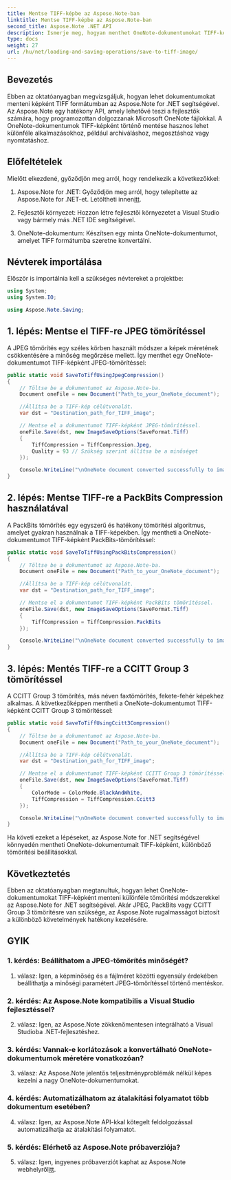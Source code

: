 ```yaml
---
title: Mentse TIFF-képbe az Aspose.Note-ban
linktitle: Mentse TIFF-képbe az Aspose.Note-ban
second_title: Aspose.Note .NET API
description: Ismerje meg, hogyan menthet OneNote-dokumentumokat TIFF-képként különféle tömörítési módszerekkel az Aspose.Note for .NET használatával.
type: docs
weight: 27
url: /hu/net/loading-and-saving-operations/save-to-tiff-image/
---
```

## Bevezetés

Ebben az oktatóanyagban megvizsgáljuk, hogyan lehet dokumentumokat menteni képként TIFF formátumban az Aspose.Note for .NET segítségével. Az Aspose.Note egy hatékony API, amely lehetővé teszi a fejlesztők számára, hogy programozottan dolgozzanak Microsoft OneNote fájlokkal. A OneNote-dokumentumok TIFF-képként történő mentése hasznos lehet különféle alkalmazásokhoz, például archiváláshoz, megosztáshoz vagy nyomtatáshoz.

## Előfeltételek

Mielőtt elkezdené, győződjön meg arról, hogy rendelkezik a következőkkel:

1.  Aspose.Note for .NET: Győződjön meg arról, hogy telepítette az Aspose.Note for .NET-et. Letöltheti innen[itt](https://releases.aspose.com/note/net/).

2. Fejlesztői környezet: Hozzon létre fejlesztői környezetet a Visual Studio vagy bármely más .NET IDE segítségével.

3. OneNote-dokumentum: Készítsen egy minta OneNote-dokumentumot, amelyet TIFF formátumba szeretne konvertálni.

## Névterek importálása

Először is importálnia kell a szükséges névtereket a projektbe:

```csharp
using System;
using System.IO;

using Aspose.Note.Saving;

```

## 1. lépés: Mentse el TIFF-re JPEG tömörítéssel

A JPEG tömörítés egy széles körben használt módszer a képek méretének csökkentésére a minőség megőrzése mellett. Így menthet egy OneNote-dokumentumot TIFF-képként JPEG-tömörítéssel:

```csharp
public static void SaveToTiffUsingJpegCompression()
{
    // Töltse be a dokumentumot az Aspose.Note-ba.
    Document oneFile = new Document("Path_to_your_OneNote_document");

    //Állítsa be a TIFF-kép célútvonalát.
    var dst = "Destination_path_for_TIFF_image";

    // Mentse el a dokumentumot TIFF-képként JPEG-tömörítéssel.
    oneFile.Save(dst, new ImageSaveOptions(SaveFormat.Tiff)
    {
        TiffCompression = TiffCompression.Jpeg,
        Quality = 93 // Szükség szerint állítsa be a minőséget
    });

    Console.WriteLine("\nOneNote document converted successfully to image in TIFF format using JPEG compression.\nFile saved at " + dst);
}
```

## 2. lépés: Mentse TIFF-re a PackBits Compression használatával

A PackBits tömörítés egy egyszerű és hatékony tömörítési algoritmus, amelyet gyakran használnak a TIFF-képekben. Így mentheti a OneNote-dokumentumot TIFF-képként PackBits-tömörítéssel:

```csharp
public static void SaveToTiffUsingPackBitsCompression()
{
    // Töltse be a dokumentumot az Aspose.Note-ba.
    Document oneFile = new Document("Path_to_your_OneNote_document");

    //Állítsa be a TIFF-kép célútvonalát.
    var dst = "Destination_path_for_TIFF_image";

    // Mentse el a dokumentumot TIFF-képként PackBits tömörítéssel.
    oneFile.Save(dst, new ImageSaveOptions(SaveFormat.Tiff)
    {
        TiffCompression = TiffCompression.PackBits
    });

    Console.WriteLine("\nOneNote document converted successfully to image in TIFF format using PackBits compression.\nFile saved at " + dst);
}
```

## 3. lépés: Mentés TIFF-re a CCITT Group 3 tömörítéssel

A CCITT Group 3 tömörítés, más néven faxtömörítés, fekete-fehér képekhez alkalmas. A következőképpen mentheti a OneNote-dokumentumot TIFF-képként CCITT Group 3 tömörítéssel:

```csharp
public static void SaveToTiffUsingCcitt3Compression()
{
    // Töltse be a dokumentumot az Aspose.Note-ba.
    Document oneFile = new Document("Path_to_your_OneNote_document");

    //Állítsa be a TIFF-kép célútvonalát.
    var dst = "Destination_path_for_TIFF_image";

    // Mentse el a dokumentumot TIFF-képként CCITT Group 3 tömörítéssel.
    oneFile.Save(dst, new ImageSaveOptions(SaveFormat.Tiff)
    {
        ColorMode = ColorMode.BlackAndWhite,
        TiffCompression = TiffCompression.Ccitt3
    });

    Console.WriteLine("\nOneNote document converted successfully to image in TIFF format using CCITT Group 3 fax compression.\nFile saved at " + dst);
}
```

Ha követi ezeket a lépéseket, az Aspose.Note for .NET segítségével könnyedén mentheti OneNote-dokumentumait TIFF-képként, különböző tömörítési beállításokkal.

## Következtetés

Ebben az oktatóanyagban megtanultuk, hogyan lehet OneNote-dokumentumokat TIFF-képként menteni különféle tömörítési módszerekkel az Aspose.Note for .NET segítségével. Akár JPEG, PackBits vagy CCITT Group 3 tömörítésre van szüksége, az Aspose.Note rugalmasságot biztosít a különböző követelmények hatékony kezelésére.

## GYIK

### 1. kérdés: Beállíthatom a JPEG-tömörítés minőségét?

1. válasz: Igen, a képminőség és a fájlméret közötti egyensúly érdekében beállíthatja a minőségi paramétert JPEG-tömörítéssel történő mentéskor.

### 2. kérdés: Az Aspose.Note kompatibilis a Visual Studio fejlesztéssel?

2. válasz: Igen, az Aspose.Note zökkenőmentesen integrálható a Visual Studioba .NET-fejlesztéshez.

### 3. kérdés: Vannak-e korlátozások a konvertálható OneNote-dokumentumok méretére vonatkozóan?

3. válasz: Az Aspose.Note jelentős teljesítményproblémák nélkül képes kezelni a nagy OneNote-dokumentumokat.

### 4. kérdés: Automatizálhatom az átalakítási folyamatot több dokumentum esetében?

4. válasz: Igen, az Aspose.Note API-kkal kötegelt feldolgozással automatizálhatja az átalakítási folyamatot.

### 5. kérdés: Elérhető az Aspose.Note próbaverziója?

5. válasz: Igen, ingyenes próbaverziót kaphat az Aspose.Note webhelyről[itt](https://releases.aspose.com/).